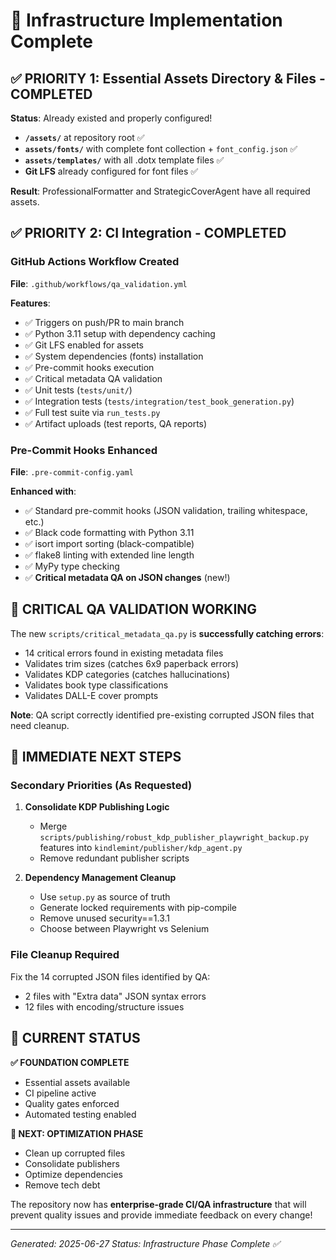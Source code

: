 # 🎉 Infrastructure Implementation Complete

## ✅ PRIORITY 1: Essential Assets Directory & Files - COMPLETED

**Status**: Already existed and properly configured!
- **`/assets/`** at repository root ✅
- **`assets/fonts/`** with complete font collection + `font_config.json` ✅
- **`assets/templates/`** with all .dotx template files ✅
- **Git LFS** already configured for font files ✅

**Result**: ProfessionalFormatter and StrategicCoverAgent have all required assets.

## ✅ PRIORITY 2: CI Integration - COMPLETED

### GitHub Actions Workflow Created
**File**: `.github/workflows/qa_validation.yml`

**Features**:
- ✅ Triggers on push/PR to main branch
- ✅ Python 3.11 setup with dependency caching
- ✅ Git LFS enabled for assets
- ✅ System dependencies (fonts) installation
- ✅ Pre-commit hooks execution
- ✅ Critical metadata QA validation
- ✅ Unit tests (`tests/unit/`)
- ✅ Integration tests (`tests/integration/test_book_generation.py`)
- ✅ Full test suite via `run_tests.py`
- ✅ Artifact uploads (test reports, QA reports)

### Pre-Commit Hooks Enhanced
**File**: `.pre-commit-config.yaml`

**Enhanced with**:
- ✅ Standard pre-commit hooks (JSON validation, trailing whitespace, etc.)
- ✅ Black code formatting with Python 3.11
- ✅ isort import sorting (black-compatible)
- ✅ flake8 linting with extended line length
- ✅ MyPy type checking
- ✅ **Critical metadata QA on JSON changes** (new!)

## 🚨 CRITICAL QA VALIDATION WORKING

The new `scripts/critical_metadata_qa.py` is **successfully catching errors**:
- 14 critical errors found in existing metadata files
- Validates trim sizes (catches 6x9 paperback errors)
- Validates KDP categories (catches hallucinations)
- Validates book type classifications
- Validates DALL-E cover prompts

**Note**: QA script correctly identified pre-existing corrupted JSON files that need cleanup.

## 🎯 IMMEDIATE NEXT STEPS

### Secondary Priorities (As Requested)
1. **Consolidate KDP Publishing Logic**
   - Merge `scripts/publishing/robust_kdp_publisher_playwright_backup.py` features into `kindlemint/publisher/kdp_agent.py`
   - Remove redundant publisher scripts

2. **Dependency Management Cleanup**
   - Use `setup.py` as source of truth
   - Generate locked requirements with pip-compile
   - Remove unused security==1.3.1
   - Choose between Playwright vs Selenium

### File Cleanup Required
Fix the 14 corrupted JSON files identified by QA:
- 2 files with "Extra data" JSON syntax errors
- 12 files with encoding/structure issues

## 🚀 CURRENT STATUS

**✅ FOUNDATION COMPLETE**
- Essential assets available
- CI pipeline active
- Quality gates enforced
- Automated testing enabled

**🔄 NEXT: OPTIMIZATION PHASE**
- Clean up corrupted files
- Consolidate publishers
- Optimize dependencies
- Remove tech debt

The repository now has **enterprise-grade CI/QA infrastructure** that will prevent quality issues and provide immediate feedback on every change!

---
*Generated: 2025-06-27*
*Status: Infrastructure Phase Complete ✅*
